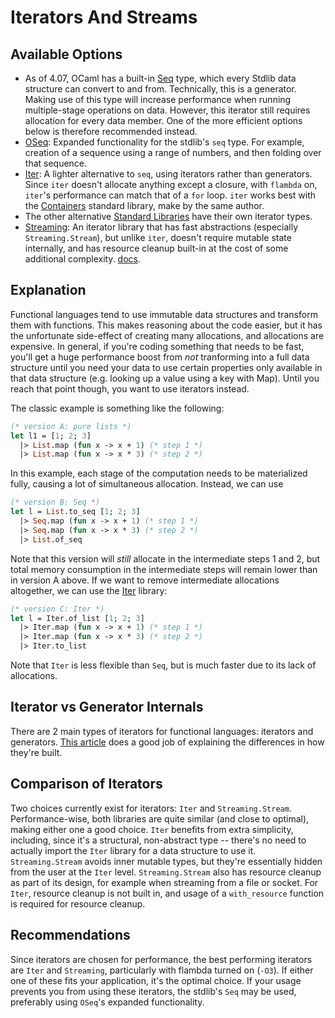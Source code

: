 # Iterators And Streams

## Available Options

* As of 4.07, OCaml has a built-in
[Seq](https://v2.ocaml.org/api/Seq.html)
type, which every Stdlib data structure can convert to and from.
Technically, this is a generator.
Making use of this type will increase performance when running
multiple-stage operations on data.
However, this iterator still requires allocation for every data member.
One of the more efficient options below is therefore recommended instead.
* [OSeq](https://github.com/c-cube/oseq/blob/master/src/OSeq.mli):
Expanded functionality for the stdlib's `seq` type.
For example, creation of a sequence using a range of numbers,
and then folding over that sequence.
* [Iter](https://github.com/c-cube/iter):
A lighter alternative to `seq`, using iterators rather than generators.
Since `iter` doesn't allocate anything except a closure,
with `flambda` on, `iter`'s performance can match that of a `for` loop.
`iter` works best with the [Containers](https://github.com/c-cube/ocaml-containers) standard library,
make by the same author.
* The other alternative [Standard Libraries](standard_libraries.md) have their own iterator types.
* [Streaming](https://github.com/odis-labs/streaming):
An iterator library that has fast abstractions (especially `Streaming.Stream`),
but unlike `iter`, doesn't require mutable state internally,
and has resource cleanup built-in at the cost of some additional complexity.
[docs](https://odis-labs.github.io/streaming/streaming/index.html).


## Explanation

Functional languages tend to use immutable data structures and transform them with functions.
This makes reasoning about the code easier, but it has the unfortunate side-effect of
creating many allocations, and allocations are expensive.
In general, if you're coding something that needs to be fast, you'll get a huge performance
boost from *not* tranforming into a full data structure until you need your data to
use certain properties only available in that data structure
(e.g. looking up a value using a key with Map).
Until you reach that point though, you want to use iterators instead.

The classic example is something like the following:

```ocaml
(* version A: pure lists *)
let l1 = [1; 2; 3]
  |> List.map (fun x -> x + 1) (* step 1 *)
  |> List.map (fun x -> x * 3) (* step 2 *)
```

In this example, each stage of the computation needs to be materialized fully,
causing a lot of simultaneous allocation.
Instead, we can use

```ocaml
(* version B: Seq *)
let l = List.to_seq [1; 2; 3]
  |> Seq.map (fun x -> x + 1) (* step 1 *)
  |> Seq.map (fun x -> x * 3) (* step 2 *)
  |> List.of_seq
```

Note that this version will *still* allocate in the intermediate steps 1 and 2,
but total memory consumption in the intermediate steps will remain lower than in version A above.
If we want to remove intermediate allocations altogether, we can use the
[Iter](https://github.com/c-cube/iter) library:

```ocaml
(* version C: Iter *)
let l = Iter.of_list [1; 2; 3]
  |> Iter.map (fun x -> x + 1) (* step 1 *)
  |> Iter.map (fun x -> x * 3) (* step 2 *)
  |> Iter.to_list
```

Note that `Iter` is less flexible than `Seq`, but is much faster due to its lack of allocations.

## Iterator vs Generator Internals

There are 2 main types of iterators for functional languages: iterators and generators.
[This article](http://gallium.inria.fr/blog/generators-iterators-control-and-continuations/)
does a good job of explaining the differences in how they're built.

## Comparison of Iterators

Two choices currently exist for iterators: `Iter` and `Streaming.Stream`.
Performance-wise, both libraries are quite similar (and close to optimal), making either one a good choice.
`Iter` benefits from extra simplicity, including, since it's a structural, non-abstract type -- there's no need
to actually import the `Iter` library for a data structure to use it.
`Streaming.Stream` avoids inner mutable types, but they're essentially hidden from the user at the `Iter` level.
`Streaming.Stream` also has resource cleanup as part of its design,
for example when streaming from a file or socket.
For `Iter`, resource cleanup is not built in, and
usage of a `with_resource` function is required for resource cleanup.

## Recommendations

Since iterators are chosen for performance,
the best performing iterators are `Iter` and `Streaming`,
particularly with flambda turned on (`-O3`).
If either one of these fits your application, it's the optimal choice.
If your usage prevents you from using these iterators, the stdlib's `Seq` may be used,
preferably using `OSeq`'s expanded functionality.
